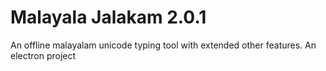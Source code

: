 # Malayala Jalakam 2.0.1

An offline malayalam unicode typing tool with extended other features.
An electron project


